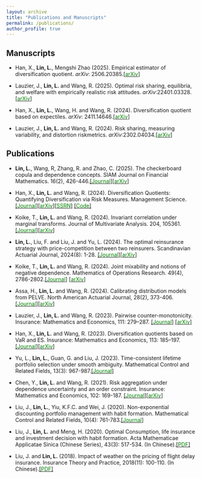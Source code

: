 ```yaml
---
layout: archive
title: "Publications and Manuscripts"
permalink: /publications/
author_profile: true
---
```


## Manuscripts

- Han, X.,  **Lin, L.**, Mengshi Zhao (2025). Empirical estimator of diversification quotient. *arXiv*: 2506.20385.[[<span style="color:green">arXiv</span>]](https://arxiv.org/abs/2506.20385)

- Lauzier, J., **Lin, L.** and  Wang, R. (2025). Optimal risk sharing, equilibria, and welfare with empirically realistic risk attitudes. *arXiv*:22401.03328.[[<span style="color:green">arXiv</span>]](https://arxiv.org/abs/2401.03328)

- Han, X.,  **Lin, L.**, Wang, H.  and Wang, R. (2024). Diversification quotient based on expectiles. *arXiv*: 2411.14646.[[<span style="color:green">arXiv</span>]](https://arxiv.org/abs/2411.14646)

- Lauzier, J., **Lin, L.** and  Wang, R. (2024). Risk sharing, measuring variability, and distortion riskmetrics.  *arXiv*:2302.04034.[[<span style="color:green">arXiv</span>]](https://arxiv.org/abs/2302.04034)
 

## Publications

- **Lin, L.**, Wang, R, Zhang, R. and  Zhao, C. (2025). The checkerboard copula and dependence concepts. SIAM Journal on Financial Mathematics. 16(2), 426-446.[[<span style="color:green">Journal</span>]](https://epubs.siam.org/doi/10.1137/24M1656645)[[<span style="color:green">arXiv</span>]](https://arxiv.org/abs/2404.15023)

- Han, X.,  **Lin, L.**  and Wang, R. (2024). Diversification Quotients: Quantifying Diversification via Risk Measures. Management Science. [[<span style="color:green">Journal</span>]](https://doi.org/10.1287/mnsc.2023.00513)[[<span style="color:green">arXiv</span>]](https://arxiv.org/abs/2206.13679)[[<span style="color:green">SSRN</span>]](https://ssrn.com/abstract=4149069) [[<span style="color:green">Code</span>]](https://github.com/Liyuan-Lin/DQ)

- Koike, T., **Lin, L.** and  Wang, R. (2024). Invariant correlation under marginal transforms. Journal of Multivariate Analysis. 204, 105361. [[<span style="color:green">Journal</span>]](https://www.sciencedirect.com/science/article/pii/S0047259X2400068X)[[<span style="color:green">arXiv</span>]](https://arxiv.org/abs/2306.11188)
  
- **Lin, L.**, Liu, F. and Liu, J. and Yu, L. (2024). The optimal reinsurance strategy with price-competition between two reinsurers. Scandinavian Actuarial Journal, 2024(8): 1-28. [[<span style="color:green">Journal</span>]](https://www.tandfonline.com/doi/full/10.1080/03461238.2024.2389181)[[<span style="color:green">arXiv</span>]](https://arxiv.org/abs/2305.00509) 



- Koike, T., **Lin, L.** and Wang, R. (2024). Joint mixability and notions of negative dependence. Mathematics of Operations Research. 49(4), 2786-2802.[[<span style="color:green">Journal</span>]](https://www.tandfonline.com/doi/full/10.1080/03461238.2024.2389181) [[<span style="color:green">arXiv</span>]](https://arxiv.org/abs/2204.11438)

- Assa, H., **Lin, L.** and Wang, R. (2024). Calibrating distribution models from PELVE. North American Actuarial Journal, 28(2), 373-406. [[<span style="color:green">Journal</span>]](https://doi.org/10.1080/10920277.2023.2211648)[[<span style="color:green">arXiv</span>]](https://arxiv.org/pdf/2204.08882.pdf)

- Lauzier, J., **Lin, L.** and  Wang, R. (2023). Pairwise counter-monotonicity. Insurance: Mathematics and Economics, 111: 279–287.
 [[<span style="color:green">Journal</span>]](https://doi.org/10.1016/j.insmatheco.2023.05.006) [[<span style="color:green">arXiv</span>]](https://arxiv.org/pdf/2302.11701.pdf)

- Han, X.,  **Lin, L.**  and Wang, R. (2023). Diversification quotients based on VaR and ES. Insurance: Mathematics and Economics, 113: 185–197. [[<span style="color:green">Journal</span>]](https://doi.org/10.1016/j.insmatheco.2023.08.006)[[<span style="color:green">arXiv</span>]](https://arxiv.org/abs/2301.03517)


- Yu, L., **Lin, L.**, Guan, G. and Liu, J. (2023). Time-consistent lifetime portfolio selection under smooth ambiguity. Mathematical Control and Related Fields, 13(3): 967-987.[[<span style="color:green">Journal</span>]](https://www.aimsciences.org/article/doi/10.3934/mcrf.2022023) 

- Chen, Y., **Lin, L.** and Wang, R. (2021). Risk aggregation under dependence uncertainty and an order constraint. Insurance: Mathematics and Economics, 102: 169-187. [[<span style="color:green">Journal</span>]](https://doi.org/10.1016/j.insmatheco.2021.10.006)[[<span style="color:green">arXiv</span>]](https://arxiv.org/pdf/2104.07718.pdf)

- Liu, J., **Lin, L.**, Yiu, K.F.C. and Wei, J. (2020). Non-exponential discounting portfolio management with habit formation. Mathematical Control and Related Fields, 10(4): 761-783.[[<span style="color:green">Journal</span>]](https://www.aimsciences.org/article/doi/10.3934/mcrf.2020019) 

- Liu, J., **Lin, L.** and Meng, H. (2020). Optimal Consumption, life insurance and investment decision with habit formation. Acta Mathematicae Applicatae Sinica (Chinese Series), 43(3): 517-534. (In Chinese).[[<span style="color:green">PDF</span>]](https://liyuan-lin.github.io/Liyuan/files/habit.pdf) 

- Liu, J. and **Lin, L.** (2018). Impact of weather on the pricing of flight delay insurance. Insurance Theory and Practice, 2018(11): 100-110. (In Chinese).[[<span style="color:green">PDF</span>]](https://liyuan-lin.github.io/Liyuan/files/impact.pdf) 
